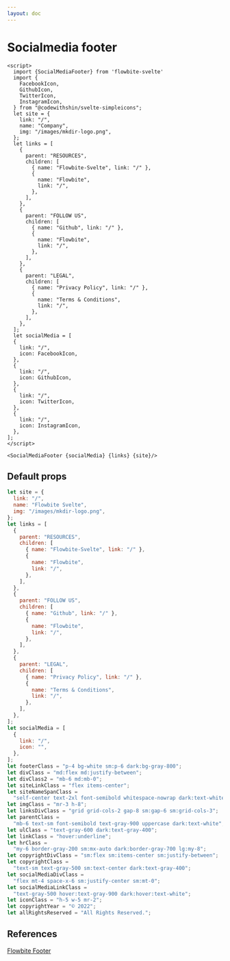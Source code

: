 ```yaml
---
layout: doc
---
```


<script>
import {SocialMediaFooter} from '$lib/index'
import {
    FacebookIcon,
    GithubIcon,
    TwitterIcon,
    InstagramIcon,
  } from "@codewithshin/svelte-simpleicons";
let site = {
    link: "/",
    name: "Company",
    img: "/images/mkdir-logo.png",
  };
let links = [
    {
      parent: "RESOURCES",
      children: [
        { name: "Flowbite-Svelte", link: "/" },
        {
          name: "Flowbite",
          link: "/",
        },
      ],
    },
    {
      parent: "FOLLOW US",
      children: [
        { name: "Github", link: "/" },
        {
          name: "Flowbite",
          link: "/",
        },
      ],
    },
    {
      parent: "LEGAL",
      children: [
        { name: "Privacy Policy", link: "/" },
        {
          name: "Terms & Conditions",
          link: "/",
        },
      ],
    },
  ];
  let socialMedia = [
    {
      link: "/",
      icon: FacebookIcon,
    },
    {
      link: "/",
      icon: GithubIcon,
    },
    {
      link: "/",
      icon: TwitterIcon,
    },
    {
      link: "/",
      icon: InstagramIcon,
    },
  ];
</script>

<h1 class="text-3xl w-full dark:text-white py-8">Socialmedia footer</h1>

<div class="rounded-xl w-full my-4 mx-auto bg-gradient-to-r bg-white dark:bg-gray-900 border border-gray-200 dark:border-gray-700 p-2 sm:p-6">
<SocialMediaFooter {socialMedia} {links} {site}/>
</div>

```svelte
<script>
  import {SocialMediaFooter} from 'flowbite-svelte'
  import {
    FacebookIcon,
    GithubIcon,
    TwitterIcon,
    InstagramIcon,
  } from "@codewithshin/svelte-simpleicons";
  let site = {
    link: "/",
    name: "Company",
    img: "/images/mkdir-logo.png",
  };
  let links = [
    {
      parent: "RESOURCES",
      children: [
        { name: "Flowbite-Svelte", link: "/" },
        {
          name: "Flowbite",
          link: "/",
        },
      ],
    },
    {
      parent: "FOLLOW US",
      children: [
        { name: "Github", link: "/" },
        {
          name: "Flowbite",
          link: "/",
        },
      ],
    },
    {
      parent: "LEGAL",
      children: [
        { name: "Privacy Policy", link: "/" },
        {
          name: "Terms & Conditions",
          link: "/",
        },
      ],
    },
  ];
  let socialMedia = [
  {
    link: "/",
    icon: FacebookIcon,
  },
  {
    link: "/",
    icon: GithubIcon,
  },
  {
    link: "/",
    icon: TwitterIcon,
  },
  {
    link: "/",
    icon: InstagramIcon,
  },
];
</script>

<SocialMediaFooter {socialMedia} {links} {site}/>
```

<h2 class="text-2xl w-full dark:text-white py-8">Default props</h2>


```js
let site = {
  link: "/",
  name: "Flowbite Svelte",
  img: "/images/mkdir-logo.png",
};
let links = [
  {
    parent: "RESOURCES",
    children: [
      { name: "Flowbite-Svelte", link: "/" },
      {
        name: "Flowbite",
        link: "/",
      },
    ],
  },
  {
    parent: "FOLLOW US",
    children: [
      { name: "Github", link: "/" },
      {
        name: "Flowbite",
        link: "/",
      },
    ],
  },
  {
    parent: "LEGAL",
    children: [
      { name: "Privacy Policy", link: "/" },
      {
        name: "Terms & Conditions",
        link: "/",
      },
    ],
  },
];
let socialMedia = [
  {
    link: "/",
    icon: "",
  },
];
let footerClass = "p-4 bg-white sm:p-6 dark:bg-gray-800";
let divClass = "md:flex md:justify-between";
let divClass2 = "mb-6 md:mb-0";
let siteLinkClass = "flex items-center";
let siteNameSpanClass =
  "self-center text-2xl font-semibold whitespace-nowrap dark:text-white";
let imgClass = "mr-3 h-8";
let linksDivClass = "grid grid-cols-2 gap-8 sm:gap-6 sm:grid-cols-3";
let parentClass =
  "mb-6 text-sm font-semibold text-gray-900 uppercase dark:text-white";
let ulClass = "text-gray-600 dark:text-gray-400";
let linkClass = "hover:underline";
let hrClass =
  "my-6 border-gray-200 sm:mx-auto dark:border-gray-700 lg:my-8";
let copyrightDivClass = "sm:flex sm:items-center sm:justify-between";
let copyrightClass =
  "text-sm text-gray-500 sm:text-center dark:text-gray-400";
let socialMediaDivClass =
  "flex mt-4 space-x-6 sm:justify-center sm:mt-0";
let socialMediaLinkClass =
  "text-gray-500 hover:text-gray-900 dark:hover:text-white";
let iconClass = "h-5 w-5 mr-2";
let copyrightYear = "© 2022";
let allRightsReserved = "All Rights Reserved.";
```

<h2 class="text-2xl w-full dark:text-white py-8">References</h2>

<p class="dark:text-white text-base"><a href="https://flowbite.com/docs/components/footer/" target="_blank" class="text-blue-600 hover:underline dark:text-blue-500">Flowbite Footer</a></p>